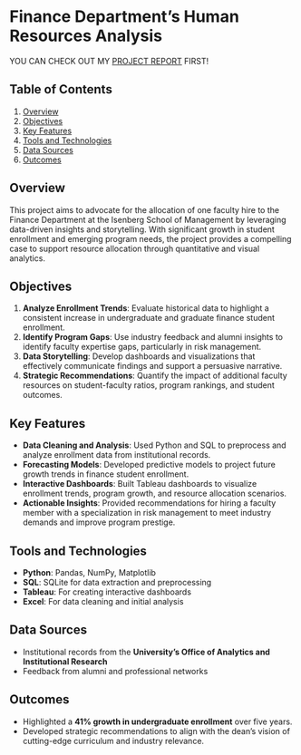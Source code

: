 # Finance Department’s Human Resources Analysis

YOU CAN CHECK OUT MY [PROJECT REPORT](https://github.com/khoapham01002/Finance-Dept-New-Hire-Request/blob/main/reports/Isenberg%20Faculty_Dashboards.pdf) FIRST!

## Table of Contents
1. [Overview](#overview)
2. [Objectives](#objectives)
3. [Key Features](#key-features)
4. [Tools and Technologies](#tools-and-technologies)
5. [Data Sources](#data-sources)
6. [Outcomes](#outcomes)

## Overview
This project aims to advocate for the allocation of one faculty hire to the Finance Department at the Isenberg School of Management by leveraging data-driven insights and storytelling. With significant growth in student enrollment and emerging program needs, the project provides a compelling case to support resource allocation through quantitative and visual analytics.

## Objectives
1. **Analyze Enrollment Trends**: Evaluate historical data to highlight a consistent increase in undergraduate and graduate finance student enrollment.
2. **Identify Program Gaps**: Use industry feedback and alumni insights to identify faculty expertise gaps, particularly in risk management.
3. **Data Storytelling**: Develop dashboards and visualizations that effectively communicate findings and support a persuasive narrative.
4. **Strategic Recommendations**: Quantify the impact of additional faculty resources on student-faculty ratios, program rankings, and student outcomes.

## Key Features
- **Data Cleaning and Analysis**: Used Python and SQL to preprocess and analyze enrollment data from institutional records.
- **Forecasting Models**: Developed predictive models to project future growth trends in finance student enrollment.
- **Interactive Dashboards**: Built Tableau dashboards to visualize enrollment trends, program growth, and resource allocation scenarios.
- **Actionable Insights**: Provided recommendations for hiring a faculty member with a specialization in risk management to meet industry demands and improve program prestige.

## Tools and Technologies
- **Python**: Pandas, NumPy, Matplotlib
- **SQL**: SQLite for data extraction and preprocessing
- **Tableau**: For creating interactive dashboards
- **Excel**: For data cleaning and initial analysis

## Data Sources
- Institutional records from the **University’s Office of Analytics and Institutional Research**
- Feedback from alumni and professional networks

## Outcomes
- Highlighted a **41% growth in undergraduate enrollment** over five years.
- Developed strategic recommendations to align with the dean’s vision of cutting-edge curriculum and industry relevance.
